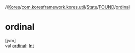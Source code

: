 //[Kores](../../../../index.md)/[com.koresframework.kores.util](../../index.md)/[State](../index.md)/[FOUND](index.md)/[ordinal](ordinal.md)

# ordinal

[jvm]\
val [ordinal](ordinal.md): [Int](https://kotlinlang.org/api/latest/jvm/stdlib/kotlin/-int/index.html)
